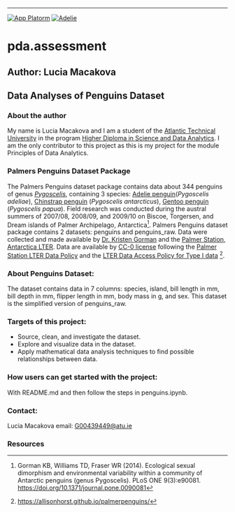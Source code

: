 ***
[![App Platorm](https://doimages.nyc3.cdn.digitaloceanspaces.com/002Blog/0-BLOG-BANNERS/app_platform.png)](https://www.digitalocean.com/products/app-platform)
[![Adelie](https://upload.wikimedia.org/wikipedia/commons/4/40/Adelie_Penguins_on_iceberg.jpg)](https://commons.wikimedia.org/wiki/File:Adelie_Penguins_on_iceberg.jpg)
# pda.assessment
## Author: Lucia Macakova
## Data Analyses of Penguins Dataset

### About the author
My name is Lucia Macakova and I am a student of the [Atlantic Technical University](https://www.atu.ie/) in the program [Higher Diploma in Science and Data Analytics](https://www.gmit.ie/higher-diploma-in-science-in-computing-in-data-analytics). I am the only contributor to this project as this is my project for the module Principles of Data Analytics.

### Palmers Penguins Dataset Package
The Palmers Penguins dataset package contains data about 344 penguins of genus [*Pygoscelis*](https://en.wikipedia.org/wiki/Pygoscelis), containing 3 species: [Adelie penguin](https://birdsoftheworld.org/bow/species/adepen1/cur/introduction)(*Pygoscelis adeliae*), [Chinstrap penguin](https://birdsoftheworld.org/bow/species/chipen2/cur/introduction) (*Pygoscelis antarcticus*), [Gentoo penguin](https://birdsoftheworld.org/bow/species/genpen1/cur/introduction) (*Pygoscelis papua*). Field research was conducted during the austral summers of 2007/08, 2008/09, and 2009/10 on Biscoe, Torgersen, and Dream islands of Palmer Archipelago, Antarctica[^1]. Palmers Penguins dataset package contains 2 datasets: penguins and penguins_raw. Data were collected and made available by [Dr. Kristen Gorman](https://www.uaf.edu/cfos/people/faculty/detail/kristen-gorman.php) and the [Palmer Station, Antarctica LTER](https://pallter.marine.rutgers.edu/). Data are available by [CC-0 license](https://creativecommons.org/public-domain/cc0/) following the [Palmer Station LTER Data Policy](https://pallter.marine.rutgers.edu/data/) and the [LTER Data Access Policy for Type I data](https://lternet.edu/data-access-policy/) [^2].

### About Penguins Dataset: 
The dataset contains data in 7 columns: species, island, bill length in mm, bill depth in mm, flipper length in mm, body mass in g, and sex. This dataset is the simplified version of penguins_raw.

### Targets of this project:
- Source, clean, and investigate the dataset. 
- Explore and visualize data in the dataset.
- Apply mathematical data analysis techniques to find possible relationships between data.

### How users can get started with the project:
With README.md and then follow the steps in penguins.ipynb.

### Contact:
Lucia Macakova
email: G00439449@atu.ie

### Resources
[^1]:Gorman KB, Williams TD, Fraser WR (2014). Ecological sexual dimorphism and environmental variability within a community of Antarctic penguins (genus Pygoscelis). PLoS ONE 9(3):e90081. https://doi.org/10.1371/journal.pone.0090081
[^2]:https://allisonhorst.github.io/palmerpenguins/